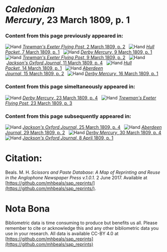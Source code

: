 # *Caledonian Mercury*, 23 March 1809, p. 1  
  
### Content from this page previously appeared in:  
![Hand](http://scissorsandpaste.net/wp-content/uploads/2017/06/smallhandpointer.png) [*Trewman's Exeter Flying Post*, 2 March 1809, p. 2](https://mhbeals.github.io/sap_html/Trewman's-Exeter-Flying-Post/Trewman's-Exeter-Flying-Post-2-March-1809-p-2)  
![Hand](http://scissorsandpaste.net/wp-content/uploads/2017/06/smallhandpointer.png) [*Hull Packet*, 7 March 1809, p. 1](https://mhbeals.github.io/sap_html/Hull-Packet/Hull-Packet-7-March-1809-p-1)  
![Hand](http://scissorsandpaste.net/wp-content/uploads/2017/06/smallhandpointer.png) [*Derby Mercury*, 9 March 1809, p. 1](https://mhbeals.github.io/sap_html/Derby-Mercury/Derby-Mercury-9-March-1809-p-1)  
![Hand](http://scissorsandpaste.net/wp-content/uploads/2017/06/smallhandpointer.png) [*Trewman's Exeter Flying Post*, 9 March 1809, p. 2](https://mhbeals.github.io/sap_html/Trewman's-Exeter-Flying-Post/Trewman's-Exeter-Flying-Post-9-March-1809-p-2)  
![Hand](http://scissorsandpaste.net/wp-content/uploads/2017/06/smallhandpointer.png) [*Jackson's Oxford Journal*, 11 March 1809, p. 4](https://mhbeals.github.io/sap_html/Jackson's-Oxford-Journal/Jackson's-Oxford-Journal-11-March-1809-p-4)  
![Hand](http://scissorsandpaste.net/wp-content/uploads/2017/06/smallhandpointer.png) [*Hull Packet*, 14 March 1809, p. 1](https://mhbeals.github.io/sap_html/Hull-Packet/Hull-Packet-14-March-1809-p-1)  
![Hand](http://scissorsandpaste.net/wp-content/uploads/2017/06/smallhandpointer.png) [*Aberdeen Journal*, 15 March 1809, p. 2](https://mhbeals.github.io/sap_html/Aberdeen-Journal/Aberdeen-Journal-15-March-1809-p-2)  
![Hand](http://scissorsandpaste.net/wp-content/uploads/2017/06/smallhandpointer.png) [*Derby Mercury*, 16 March 1809, p. 1](https://mhbeals.github.io/sap_html/Derby-Mercury/Derby-Mercury-16-March-1809-p-1)  
  
### Content from this page simeltaneously appeared in:  
![Hand](http://scissorsandpaste.net/wp-content/uploads/2017/06/smallhandpointer.png) [*Derby Mercury*, 23 March 1809, p. 4](https://mhbeals.github.io/sap_html/Derby-Mercury/Derby-Mercury-23-March-1809-p-4)  
![Hand](http://scissorsandpaste.net/wp-content/uploads/2017/06/smallhandpointer.png) [*Trewman's Exeter Flying Post*, 23 March 1809, p. 3](https://mhbeals.github.io/sap_html/Trewman's-Exeter-Flying-Post/Trewman's-Exeter-Flying-Post-23-March-1809-p-3)  
  
### Content from this page subsequently appeared in:  
![Hand](http://scissorsandpaste.net/wp-content/uploads/2017/06/smallhandpointer.png) [*Jackson's Oxford Journal*, 25 March 1809, p. 4](https://mhbeals.github.io/sap_html/Jackson's-Oxford-Journal/Jackson's-Oxford-Journal-25-March-1809-p-4)  
![Hand](http://scissorsandpaste.net/wp-content/uploads/2017/06/smallhandpointer.png) [*Aberdeen Journal*, 29 March 1809, p. 2](https://mhbeals.github.io/sap_html/Aberdeen-Journal/Aberdeen-Journal-29-March-1809-p-2)  
![Hand](http://scissorsandpaste.net/wp-content/uploads/2017/06/smallhandpointer.png) [*Derby Mercury*, 30 March 1809, p. 4](https://mhbeals.github.io/sap_html/Derby-Mercury/Derby-Mercury-30-March-1809-p-4)  
![Hand](http://scissorsandpaste.net/wp-content/uploads/2017/06/smallhandpointer.png) [*Jackson's Oxford Journal*, 8 April 1809, p. 1](https://mhbeals.github.io/sap_html/Jackson's-Oxford-Journal/Jackson's-Oxford-Journal-8-April-1809-p-1)  


# Citation: 

Beals. M. H. *Scissors and Paste Database: A Map of Reprinting and Reuse in the Anglophone Newspaper Press v.1.0.1.* 2 June 2017. Available at [https://github.com/mhbeals/sap_reprints/](https://github.com/mhbeals/sap_reprints/). 

# Nota Bona

Bibliometric data is time consuming to produce but benefits us all. Please remember to cite or acknowledge this and any other bibliometric data you use in your research. All data is available CC-BY 4.0 at [https://github.com/mhbeals/sap_reprints](https://github.com/mhbeals/sap_reprints)